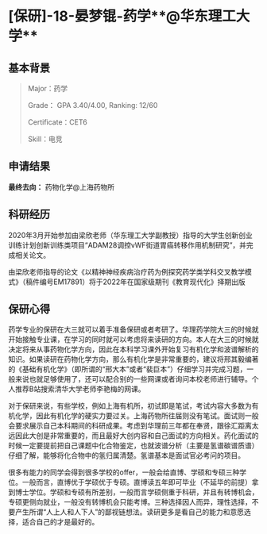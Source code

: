 # [**保研]-18-晏梦锟**-药学**@华东理工大学**

## **基本背景**

> Major：药学
>
> Grade： GPA 3.40/4.00, Ranking: 12/60
>
> Certificate：CET6
>
> Skill：电竞

## **申请结果**

**最终去向：** 药物化学@上海药物所

## 科研经历

2020年3月开始参加由梁欣老师（华东理工大学副教授）指导的大学生创新创业训练计划创新训练类项目“ADAM28调控vWF街道胃癌转移作用机制研究”，并完成相关论文。

   由梁欣老师指导的论文《以精神神经疾病治疗药为例探究药学类学科交叉教学模式》（稿件编号EM17891）将于2022年在国家级期刊《教育现代化》择期出版

## **保研心得**

药学专业的保研在大三就可以着手准备保研或者考研了。华理药学院大三的时候就开始接触专业课，在学习的同时就可以考虑将来读研的方向。本人在大三的时候就决定将来从事药物化学方向，因此在本科学习课外开始复习有机化学和波谱解析的知识。如果读研在药物化学方向，那么有机化学是非常重要的，建议将邢其毅编著的《基础有机化学》（即所谓的“邢大本”或者“裴巨本”）仔细学习并完成习题，一般来说也就足够使用了，还可以配合别的一些网课或者询问本校老师进行辅导。个人推荐B站搜索清华大学老师李艳梅的网课。

对于保研来说，有些学校，例如上海有机所，初试即是笔试，考试内容大多数为有机化学，因此有机化学的硬实力要过关。上海药物所往届则没有笔试。面试则一般会要求展示自己本科期间的科研成果。考虑到华理前三年都在奉贤，跟徐汇距离太远因此大创是非常重要的，而且最好大创内容和自己面试的方向相关。药化面试的时候一定要提前把自己课题中化合物鉴定，也就波谱分析（主要是氢谱碳谱质谱）仔细了解，能够将化合物中的氢归属清楚。氢谱基本是面试官必考问的项目。

很多有能力的同学会得到很多学校的offer，一般会给直博、学硕和专硕三种学位。一般而言，直博优于学硕优于专硕。直博读五年即可毕业（不延毕的前提）拿到博士学位。学硕和专硕有所差别，一般而言学硕侧重于科研，并且有转博机会，专硕更侧向就业，一般没有转博机会只能考博。三种选择因人而异，理性选择，不要产生所谓“人上人和人下人”的鄙视链想法。读研更多是看自己的能力和意愿选择，适合自己的才是最好的。